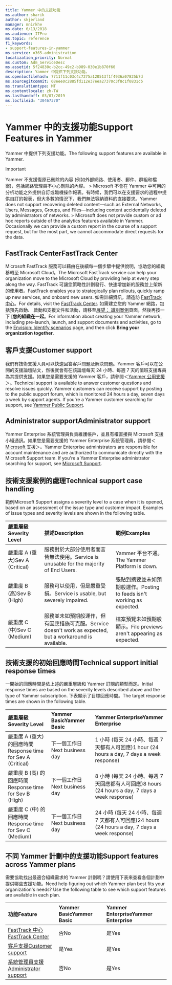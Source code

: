 ```yaml
---
title: Yammer 中的支援功能
ms.author: sharik
author: skjerland
manager: mnirkhe
ms.date: 6/13/2018
ms.audience: ITPro
ms.topic: reference
f1_keywords:
- support-features-in-yammer
ms.service: o365-administration
localization_priority: Normal
ms.custom: Adm_ServiceDesc
ms.assetid: 5f24830c-b2cc-49c2-b989-030e1b870f60
description: Yammer 中提供下列支援功能。
ms.openlocfilehash: 7711f11c03c4c7275a120513f1f4936a07825b7d
ms.sourcegitcommit: 68eee0c2885fd112e37eea27370c3f8c1f0831cb
ms.translationtype: MT
ms.contentlocale: zh-TW
ms.lasthandoff: 03/07/2019
ms.locfileid: "30467370"
---
```

# <a name="support-features-in-yammer"></a><span data-ttu-id="3abe4-103">Yammer 中的支援功能</span><span class="sxs-lookup"><span data-stu-id="3abe4-103">Support Features in Yammer</span></span>

<span data-ttu-id="3abe4-104">Yammer 中提供下列支援功能。</span><span class="sxs-lookup"><span data-stu-id="3abe4-104">The following support features are available in Yammer.</span></span>
  
> [!IMPORTANT]
> <span data-ttu-id="3abe4-p101">Yammer 不支援復原已刪除的內容 (例如外部網路、使用者、郵件、群組和檔案)，包括網路管理員不小心刪除的內容。 > Microsoft 不會在 Yammer 中可用的分析功能之外提供自訂或臨機操作報表。有時候，我們可以在支援要求的過程中提供自訂的報表，但大多數的情況下，我們無法容納資料的直接要求。</span><span class="sxs-lookup"><span data-stu-id="3abe4-p101">Yammer does not support recovering deleted content—such as External Networks, Users, Messages, Groups, and Files—including content accidentally deleted by administrators of networks. > Microsoft does not provide custom or ad hoc reports outside of the analytics features available in Yammer. Occasionally we can provide a custom report in the course of a support request, but for the most part, we cannot accommodate direct requests for the data.</span></span> 
  
## <a name="fasttrack-center"></a><span data-ttu-id="3abe4-108">FastTrack Center</span><span class="sxs-lookup"><span data-stu-id="3abe4-108">FastTrack Center</span></span>
<span data-ttu-id="3abe4-109"><a name="bkmk_FastTrackCenter"> </a></span><span class="sxs-lookup"><span data-stu-id="3abe4-109"></span></span>

<span data-ttu-id="3abe4-110">Microsoft FastTrack 服務可以藉由在後續每一個步驟中提供說明，協助您的組織移轉至 Microsoft Cloud。</span><span class="sxs-lookup"><span data-stu-id="3abe4-110">The Microsoft FastTrack service can help your organization move to the Microsoft Cloud by providing help at every step along the way.</span></span> <span data-ttu-id="3abe4-111">FastTrack 可讓您策略性計劃發行、快速增加新的服務並上架新的使用者。</span><span class="sxs-lookup"><span data-stu-id="3abe4-111">FastTrack enables you to strategically plan rollouts, quickly ramp up new services, and onboard new users.</span></span> <span data-ttu-id="3abe4-112">如需詳細資訊，請造訪 [FastTrack 中心](https://go.microsoft.com/fwlink/?LinkID=518597&amp;clcid=0x409)。</span><span class="sxs-lookup"><span data-stu-id="3abe4-112">For details, visit the [FastTrack Center](https://go.microsoft.com/fwlink/?LinkID=518597&amp;clcid=0x409).</span></span> <span data-ttu-id="3abe4-113">如需建立您的 Yammer 網路，包括預先啟動、 啟動和支援文件和活動，請移至[展望： 識別案例](https://fasttrack.microsoft.com/office/envision/identify-scenarios)頁面，然後再按一下 [**您的組織在一起**。</span><span class="sxs-lookup"><span data-stu-id="3abe4-113">For information about creating your Yammer network, including pre-launch, launch, and support documents and activities, go to the [Envision: Identify scenarios](https://fasttrack.microsoft.com/office/envision/identify-scenarios) page, and then click **Bring your organization together**.</span></span>
  
## <a name="customer-support"></a><span data-ttu-id="3abe4-114">客戶支援</span><span class="sxs-lookup"><span data-stu-id="3abe4-114">Customer support</span></span>
<span data-ttu-id="3abe4-115"><a name="BKMK_Customersupport"> </a></span><span class="sxs-lookup"><span data-stu-id="3abe4-115"></span></span>

<span data-ttu-id="3abe4-p103">我們有技術支援人員可以快速回答客戶問題及解決問題。Yammer 客戶可以在公開的支援論壇貼文，然後就會有在該論壇每天 24 小時、每週 7 天的值班支援專員為其提供支援。如果您是需要支援的 Yammer 客戶，請參閱＜[Yammer 公用支援](https://go.microsoft.com/fwlink/p/?LinkId=330921)＞。</span><span class="sxs-lookup"><span data-stu-id="3abe4-p103">Technical support is available to answer customer questions and resolve issues quickly. Yammer customers can receive support by posting to the public support forum, which is monitored 24 hours a day, seven days a week by support agents. If you're a Yammer customer searching for support, see [Yammer Public Support](https://go.microsoft.com/fwlink/p/?LinkId=330921).</span></span>
  
## <a name="administrator-support"></a><span data-ttu-id="3abe4-119">Administrator support</span><span class="sxs-lookup"><span data-stu-id="3abe4-119">Administrator support</span></span>
<span data-ttu-id="3abe4-120"><a name="BKMK_Administratorsupport"> </a></span><span class="sxs-lookup"><span data-stu-id="3abe4-120"></span></span>

<span data-ttu-id="3abe4-p104">Yammer Enterprise 系統管理員負責維護帳戶，並且有權直接與 Microsoft 支援小組通訊。如果您是需要支援的 Yammer Enterprise 系統管理員，請參閱＜[Microsoft 支援](https://go.microsoft.com/fwlink/p/?LinkId=330922)＞。</span><span class="sxs-lookup"><span data-stu-id="3abe4-p104">Yammer Enterprise administrators are responsible for account maintenance and are authorized to communicate directly with the Microsoft Support team. If you're a Yammer Enterprise administrator searching for support, see [Microsoft Support](https://go.microsoft.com/fwlink/p/?LinkId=330922).</span></span>
  
## <a name="technical-support-case-handling"></a><span data-ttu-id="3abe4-123">技術支援案例的處理</span><span class="sxs-lookup"><span data-stu-id="3abe4-123">Technical support case handling</span></span>
<span data-ttu-id="3abe4-124"><a name="BKMK_Administratorsupport"> </a></span><span class="sxs-lookup"><span data-stu-id="3abe4-124"></span></span>

<span data-ttu-id="3abe4-p105">範例</span><span class="sxs-lookup"><span data-stu-id="3abe4-p105">Microsoft Support assigns a severity level to a case when it is opened, based on an assessment of the issue type and customer impact. Examples of issue types and severity levels are shown in the following table.</span></span> 
  
|<span data-ttu-id="3abe4-127">**嚴重層級**</span><span class="sxs-lookup"><span data-stu-id="3abe4-127">**Severity Level**</span></span>|<span data-ttu-id="3abe4-128">**描述**</span><span class="sxs-lookup"><span data-stu-id="3abe4-128">**Description**</span></span>|<span data-ttu-id="3abe4-129">**範例**</span><span class="sxs-lookup"><span data-stu-id="3abe4-129">**Examples**</span></span>|
|:-----|:-----|:-----|
|<span data-ttu-id="3abe4-130">嚴重度 A (重大)</span><span class="sxs-lookup"><span data-stu-id="3abe4-130">Sev A (Critical)</span></span>  <br/> |<span data-ttu-id="3abe4-131">服務對於大部分使用者而言皆無法使用。</span><span class="sxs-lookup"><span data-stu-id="3abe4-131">Service is unusable for the majority of End Users.</span></span>  <br/> |<span data-ttu-id="3abe4-132">Yammer 平台不通。</span><span class="sxs-lookup"><span data-stu-id="3abe4-132">The Yammer Platform is down.</span></span>  <br/> |
|<span data-ttu-id="3abe4-133">嚴重度 B (高)</span><span class="sxs-lookup"><span data-stu-id="3abe4-133">Sev B (High)</span></span>  <br/> |<span data-ttu-id="3abe4-134">服務可以使用，但是嚴重受損。</span><span class="sxs-lookup"><span data-stu-id="3abe4-134">Service is usable, but severely impaired.</span></span>  <br/> |<span data-ttu-id="3abe4-135">張貼到摘要並未如預期般運作。</span><span class="sxs-lookup"><span data-stu-id="3abe4-135">Posting to feeds isn't working as expected.</span></span>  <br/> |
|<span data-ttu-id="3abe4-136">嚴重度 C (中)</span><span class="sxs-lookup"><span data-stu-id="3abe4-136">Sev C (Medium)</span></span>  <br/> |<span data-ttu-id="3abe4-137">服務並未如預期般運作，但有因應措施可克服。</span><span class="sxs-lookup"><span data-stu-id="3abe4-137">Service doesn't work as expected, but a workaround is available.</span></span>  <br/> |<span data-ttu-id="3abe4-138">檔案預覽未如預期般顯示。</span><span class="sxs-lookup"><span data-stu-id="3abe4-138">File previews aren't appearing as expected.</span></span>  <br/> |
   
## <a name="technical-support-initial-response-times"></a><span data-ttu-id="3abe4-139">技術支援的初始回應時間</span><span class="sxs-lookup"><span data-stu-id="3abe4-139">Technical support initial response times</span></span>
<span data-ttu-id="3abe4-140"><a name="BKMK_Administratorsupport"> </a></span><span class="sxs-lookup"><span data-stu-id="3abe4-140"></span></span>

<span data-ttu-id="3abe4-141">一開始的回應時間是依上述的嚴重層級和 Yammer 訂閱的類型而定。</span><span class="sxs-lookup"><span data-stu-id="3abe4-141">Initial response times are based on the severity levels described above and the type of Yammer subscription.</span></span> <span data-ttu-id="3abe4-142">下表顯示了目標回應時間。</span><span class="sxs-lookup"><span data-stu-id="3abe4-142">The target response times are shown in the following table.</span></span>
  
|<span data-ttu-id="3abe4-143">**嚴重層級**</span><span class="sxs-lookup"><span data-stu-id="3abe4-143">**Severity Level**</span></span>|<span data-ttu-id="3abe4-144">**Yammer Basic**</span><span class="sxs-lookup"><span data-stu-id="3abe4-144">**Yammer Basic**</span></span>|<span data-ttu-id="3abe4-145">**Yammer Enterprise**</span><span class="sxs-lookup"><span data-stu-id="3abe4-145">**Yammer Enterprise**</span></span>|
|:-----|:-----|:-----|
|<span data-ttu-id="3abe4-146">嚴重度 A (重大) 的回應時間</span><span class="sxs-lookup"><span data-stu-id="3abe4-146">Response time for Sev A (Critical)</span></span>  <br/> |<span data-ttu-id="3abe4-147">下一個工作日</span><span class="sxs-lookup"><span data-stu-id="3abe4-147">Next business day</span></span>  <br/> |<span data-ttu-id="3abe4-148">1 小時 (每天 24 小時、每週 7 天都有人可回應)</span><span class="sxs-lookup"><span data-stu-id="3abe4-148">1 hour (24 hours a day, 7 days a week response)</span></span>  <br/> |
|<span data-ttu-id="3abe4-149">嚴重度 B (高) 的回應時間</span><span class="sxs-lookup"><span data-stu-id="3abe4-149">Response time for Sev B (High)</span></span>  <br/> |<span data-ttu-id="3abe4-150">下一個工作日</span><span class="sxs-lookup"><span data-stu-id="3abe4-150">Next business day</span></span>  <br/> |<span data-ttu-id="3abe4-151">8 小時 (每天 24 小時、每週 7 天回應都有人可回應)</span><span class="sxs-lookup"><span data-stu-id="3abe4-151">8 hours (24 hours a day, 7 days a week response)</span></span>  <br/> |
|<span data-ttu-id="3abe4-152">嚴重度 C (中) 的回應時間</span><span class="sxs-lookup"><span data-stu-id="3abe4-152">Response time for Sev C (Medium)</span></span>  <br/> |<span data-ttu-id="3abe4-153">下一個工作日</span><span class="sxs-lookup"><span data-stu-id="3abe4-153">Next business day</span></span>  <br/> |<span data-ttu-id="3abe4-154">24 小時 (每天 24 小時、每週 7 天都有人可回應)</span><span class="sxs-lookup"><span data-stu-id="3abe4-154">24 hours (24 hours a day, 7 days a week response)</span></span>  <br/> |
   
## <a name="support-features-across-yammer-plans"></a><span data-ttu-id="3abe4-155">不同 Yammer 計劃中的支援功能</span><span class="sxs-lookup"><span data-stu-id="3abe4-155">Support features across Yammer plans</span></span>
<span data-ttu-id="3abe4-156"><a name="BKMK_Administratorsupport"> </a></span><span class="sxs-lookup"><span data-stu-id="3abe4-156"></span></span>

<span data-ttu-id="3abe4-p107">需要協助找出最適合組織需求的 Yammer 計劃嗎？請使用下表來查看各個計劃中提供哪些支援功能。</span><span class="sxs-lookup"><span data-stu-id="3abe4-p107">Need help figuring out which Yammer plan best fits your organization's needs? Use the following table to see which support features are available in each plan.</span></span>
  
|<span data-ttu-id="3abe4-159">**功能**</span><span class="sxs-lookup"><span data-stu-id="3abe4-159">**Feature**</span></span>|<span data-ttu-id="3abe4-160">**Yammer Basic**</span><span class="sxs-lookup"><span data-stu-id="3abe4-160">**Yammer Basic**</span></span>|<span data-ttu-id="3abe4-161">**Yammer Enterprise**</span><span class="sxs-lookup"><span data-stu-id="3abe4-161">**Yammer Enterprise**</span></span>|
|:-----|:-----|:-----|
|[<span data-ttu-id="3abe4-162">FastTrack 中心</span><span class="sxs-lookup"><span data-stu-id="3abe4-162">FastTrack Center</span></span>](https://go.microsoft.com/fwlink/?LinkID=518597&amp;clcid=0x409) <br/> |<span data-ttu-id="3abe4-163">否</span><span class="sxs-lookup"><span data-stu-id="3abe4-163">No</span></span>  <br/> |<span data-ttu-id="3abe4-164">是</span><span class="sxs-lookup"><span data-stu-id="3abe4-164">Yes</span></span>  <br/> |
|[<span data-ttu-id="3abe4-165">客戶支援</span><span class="sxs-lookup"><span data-stu-id="3abe4-165">Customer support</span></span>](support-features-in-yammer.md#customer-support) <br/> |<span data-ttu-id="3abe4-166">是</span><span class="sxs-lookup"><span data-stu-id="3abe4-166">Yes</span></span>  <br/> |<span data-ttu-id="3abe4-167">是</span><span class="sxs-lookup"><span data-stu-id="3abe4-167">Yes</span></span>  <br/> |
|[<span data-ttu-id="3abe4-168">系統管理員支援</span><span class="sxs-lookup"><span data-stu-id="3abe4-168">Administrator support</span></span>](support-features-in-yammer.md#administrator-support) <br/> |<span data-ttu-id="3abe4-169">否</span><span class="sxs-lookup"><span data-stu-id="3abe4-169">No</span></span>  <br/> |<span data-ttu-id="3abe4-170">是</span><span class="sxs-lookup"><span data-stu-id="3abe4-170">Yes</span></span>  <br/> |
   

